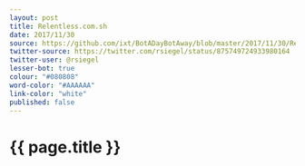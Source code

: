 ```yaml
---
layout: post
title: Relentless.com.sh
date: 2017/11/30
source: https://github.com/ixt/BotADayBotAway/blob/master/2017/11/30/Relentless.com.sh
twitter-source: https://twitter.com/rsiegel/status/875749724933980164
twitter-user: @rsiegel
lesser-bot: true
colour: "#080808"
word-color: "#AAAAAA"
link-color: "white"
published: false
---
```

# {{ page.title }} 
